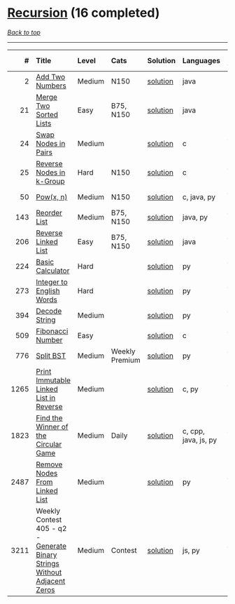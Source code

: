 # [Recursion](<https://leetcode.com/tag/Recursion/>) (16 completed)

*[Back to top](<../../README.md>)*

------

|    # | Title                                                                                                                                                      | Level   | Cats           | Solution                                                                  | Languages            | Date Complete   |
|-----:|:-----------------------------------------------------------------------------------------------------------------------------------------------------------|:--------|:---------------|:--------------------------------------------------------------------------|:---------------------|:----------------|
|    2 | [Add Two Numbers](<https://leetcode.com/problems/add-two-numbers>)                                                                                         | Medium  | N150           | [solution](<../_2. Add Two Numbers.md>)                                   | java                 | May 22, 2024    |
|   21 | [Merge Two Sorted Lists](<https://leetcode.com/problems/merge-two-sorted-lists>)                                                                           | Easy    | B75, N150      | [solution](<../_21. Merge Two Sorted Lists.md>)                           | java                 | May 22, 2024    |
|   24 | [Swap Nodes in Pairs](<https://leetcode.com/problems/swap-nodes-in-pairs>)                                                                                 | Medium  |                | [solution](<../_24. Swap Nodes in Pairs.md>)                              | c                    | Jun 06, 2024    |
|   25 | [Reverse Nodes in k-Group](<https://leetcode.com/problems/reverse-nodes-in-k-group>)                                                                       | Hard    | N150           | [solution](<../_25. Reverse Nodes in k-Group.md>)                         | c                    | Jun 06, 2024    |
|   50 | [Pow(x, n)](<https://leetcode.com/problems/powx-n>)                                                                                                        | Medium  | N150           | [solution](<../_50. Pow(x, n).md>)                                        | c, java, py          | Jun 23, 2024    |
|  143 | [Reorder List](<https://leetcode.com/problems/reorder-list>)                                                                                               | Medium  | B75, N150      | [solution](<../_143. Reorder List.md>)                                    | java, py             | Jun 10, 2024    |
|  206 | [Reverse Linked List](<https://leetcode.com/problems/reverse-linked-list>)                                                                                 | Easy    | B75, N150      | [solution](<../_206. Reverse Linked List.md>)                             | java                 | Jun 27, 2024    |
|  224 | [Basic Calculator](<https://leetcode.com/problems/basic-calculator>)                                                                                       | Hard    |                | [solution](<../_224. Basic Calculator.md>)                                | py                   | Jun 10, 2024    |
|  273 | [Integer to English Words](<https://leetcode.com/problems/integer-to-english-words>)                                                                       | Hard    |                | [solution](<../_273. Integer to English Words.md>)                        | py                   | Jun 10, 2024    |
|  394 | [Decode String](<https://leetcode.com/problems/decode-string>)                                                                                             | Medium  |                | [solution](<../_394. Decode String.md>)                                   | py                   | Jun 14, 2024    |
|  509 | [Fibonacci Number](<https://leetcode.com/problems/fibonacci-number>)                                                                                       | Easy    |                | [solution](<../_509. Fibonacci Number.md>)                                | c                    | Jun 16, 2024    |
|  776 | [Split BST](<https://leetcode.com/problems/split-bst>)                                                                                                     | Medium  | Weekly Premium | [solution](<../_776. Split BST.md>)                                       | py                   | Jun 28, 2024    |
| 1265 | [Print Immutable Linked List in Reverse](<https://leetcode.com/problems/print-immutable-linked-list-in-reverse>)                                           | Medium  |                | [solution](<../_1265. Print Immutable Linked List in Reverse.md>)         | c, py                | Jun 06, 2024    |
| 1823 | [Find the Winner of the Circular Game](<https://leetcode.com/problems/find-the-winner-of-the-circular-game>)                                               | Medium  | Daily          | [solution](<../_1823. Find the Winner of the Circular Game.md>)           | c, cpp, java, js, py | Jul 07, 2024    |
| 2487 | [Remove Nodes From Linked List](<https://leetcode.com/problems/remove-nodes-from-linked-list>)                                                             | Medium  |                | [solution](<../_2487. Remove Nodes From Linked List.md>)                  | py                   | Jun 11, 2024    |
| 3211 | Weekly Contest 405 - q2 - [Generate Binary Strings Without Adjacent Zeros](<https://leetcode.com/problems/generate-binary-strings-without-adjacent-zeros>) | Medium  | Contest        | [solution](<../_3211. Generate Binary Strings Without Adjacent Zeros.md>) | js, py               | Jul 06, 2024    |